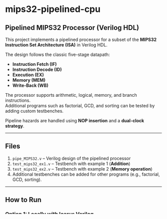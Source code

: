 # mips32-pipelined-cpu

##  Pipelined MIPS32 Processor (Verilog HDL)

This project implements a pipelined processor for a subset of the **MIPS32 Instruction Set Architecture (ISA)** in Verilog HDL.  

The design follows the classic five-stage datapath:  
- **Instruction Fetch (IF)**  
- **Instruction Decode (ID)**  
- **Execution (EX)**  
- **Memory (MEM)**  
- **Write-Back (WB)**  

The processor supports arithmetic, logical, memory, and branch instructions.  
Additional programs such as factorial, GCD, and sorting can be tested by adding custom testbenches.  


Pipeline hazards are handled using **NOP insertion** and a **dual-clock strategy**.  

---

##  Files
1. `pipe_MIPS32.v` – Verilog design of the pipelined processor  
2. `test_mips32_ex1.v` – Testbench with example 1 (**Addition**)  
3. `test_mips32_ex2.v` – Testbench with example 2 (**Memory operation**)  
4. Additional testbenches can be added for other programs (e.g., factorial, GCD, sorting).  

---

##  How to Run

### Option 1: Locally with Icarus Verilog
1. Install **Icarus Verilog (iverilog)** and **GTKWave** (for waveform viewing).  
2. Compile and run with:  

```sh
# Example 1: Addition
iverilog -o mips32 pipe_MIPS32.v test_mips32_ex1.v
vvp mips32

# Example 2: Memory operation
iverilog -o mips32 pipe_MIPS32.v test_mips32_ex2.v
vvp mips32
```
Option 2: Online with EDA Playground
1.  Go to [EDA Playground](https://www.edaplayground.com/)  
2. Paste the code from pipe_MIPS32.v and your testbench (test_mips32_ex1.v or test_mips32_ex2.v).
3. Select Icarus Verilog (iverilog) as the simulator.
4. Run the simulation to see console output and waveforms.

